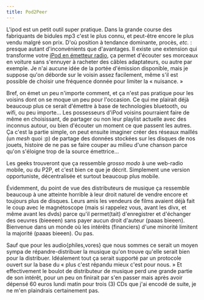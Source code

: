 ```yaml
---
title: Pod2Peer
---
```


L'ipod est un petit outil super pratique. Dans la grande course des
fabriquants de bidules mp3 c'est le plus connu, et peut-être encore le plus
vendu malgré son prix. D'où position à tendance dominante, procès, _etc._ :
presque autant d'inconvénients que d'avantages. Il existe une extension qui
transforme votre [iPod en émetteur
radio](http://www.griffintechnology.com/products/itrip/), ça permet d'écouter
ses morceaux en voiture sans s'ennuyer à racheter des câbles adaptateurs, ou
autre par exemple. Je n'ai aucune idée de la portée d'émission disponible,
mais je suppose qu'on déborde sur le voisin assez facilement, même s'il est
possible de choisir une fréquence donnée pour limiter la « nuisance. »

Bref, on émet un peu n'importe comment, et ça n'est pas pratique pour les
voisins dont on se moque un peu pour l'occasion. Ce qui me plairait déjà
beaucoup plus ce serait d'émettre à base de technologies bluetooth, ou wifi,
ou peu importe... Les possesseurs d'iPod voisins pourraient faire de même en
choisissant, de partager ou non leur playlist actuelle avec des inconnus
autour, ou bien d'écouter un moment ce que passent les autres. Ça c'est la
partie simple, on peut ensuite imaginer créer des réseaux maillés (un _mesh_
quoi :p) de partage des données stockées sur les disques de nos jouets,
histoire de ne pas se faire couper au milieu d'une chanson parce qu'on
s'éloigne trop de la source émettrice...

Les geeks trouveront que ça ressemble _grosso modo_ à une web-radio mobile, ou
du P2P, et c'est bien ce que je décrit. Simplement une version opportuniste,
décentralisée et surtout beaucoup plus mobile.

Évidemment, du point de vue des distributeurs de musique ça ressemble beaucoup
à une atteinte horrible à leur droit naturel de vendre encore et toujours plus
de disques. Leurs amis les vendeurs de films avaient déjà fait le coup avec le
magnétoscope (mais si rappelez vous, avant les divx, et même avant les dvds)
parce qu'il permet(tait) d'enregistrer et d'échanger des oeuvres (bieeeen)
sans payer aucun droit d'auteur (paaas bieeen). Bienvenue dans un monde où les
intérêts (financiers) d'une minorité limitent la majorité (paaas bieeen). Ou
pas.

Sauf que pour les audio{philes,vores} que nous sommes ce serait un moyen sympa
de répandre-distribuer la musique qu'on trouve qu'elle serait bien pour la
distribuer. Idéalement tout ça serait supporté par un protocole ouvert sur la
base du « plus c'est répandu mieux c'est pour nous. » Et effectivement le
boulot de distributeur de musique perd une grande partie de son intérêt, pour
un peu on finirait par s'en passer mais après avoir dépensé 60 euros lundi
matin pour trois (3) CDs que j'ai encodé de suite, je ne m'en plaindrais
certainement pas.

